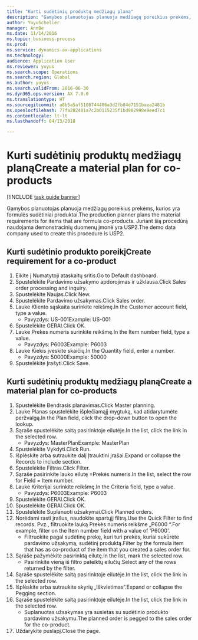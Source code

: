 ```yaml
--- 
title: "Kurti sudėtinių produktų medžiagų planą"
description: "Gamybos planuotojas planuoja medžiagų poreikius prekėms, kurios yra formulės sudėtiniai produktai."
author: YuyuScheller
manager: AnnBe
ms.date: 11/14/2016
ms.topic: business-process
ms.prod: 
ms.service: dynamics-ax-applications
ms.technology: 
audience: Application User
ms.reviewer: yuyus
ms.search.scope: Operations
ms.search.region: Global
ms.author: yuyus
ms.search.validFrom: 2016-06-30
ms.dyn365.ops.version: AX 7.0.0
ms.translationtype: HT
ms.sourcegitcommit: a8b5a5af5108744406a3d2fb84d7151baea2481b
ms.openlocfilehash: 77fa282401a7c2b0115235f1bd902998e9eed7c1
ms.contentlocale: lt-lt
ms.lasthandoff: 04/13/2018

---
```

# <a name="create-a-material-plan-for-co-products"></a><span data-ttu-id="5e16b-103">Kurti sudėtinių produktų medžiagų planą</span><span class="sxs-lookup"><span data-stu-id="5e16b-103">Create a material plan for co-products</span></span>

[!INCLUDE [task guide banner](../../includes/task-guide-banner.md)]

<span data-ttu-id="5e16b-104">Gamybos planuotojas planuoja medžiagų poreikius prekėms, kurios yra formulės sudėtiniai produktai.</span><span class="sxs-lookup"><span data-stu-id="5e16b-104">The production planner plans the material requirements for items that are formula co-products.</span></span> <span data-ttu-id="5e16b-105">Juriant šią procedūrą naudojama demonstracinių duomenų įmonė yra USP2.</span><span class="sxs-lookup"><span data-stu-id="5e16b-105">The demo data company used to create this procedure is USP2.</span></span>


## <a name="create-requirement-for-a-co-product"></a><span data-ttu-id="5e16b-106">Kurti sudėtinio produkto poreikį</span><span class="sxs-lookup"><span data-stu-id="5e16b-106">Create requirement for a co-product</span></span>
1. <span data-ttu-id="5e16b-107">Eikite į Numatytoji ataskaitų sritis.</span><span class="sxs-lookup"><span data-stu-id="5e16b-107">Go to Default dashboard.</span></span>
2. <span data-ttu-id="5e16b-108">Spustelėkite Pardavimo užsakymo apdorojimas ir užklausa.</span><span class="sxs-lookup"><span data-stu-id="5e16b-108">Click Sales order processing and inquiry.</span></span>
3. <span data-ttu-id="5e16b-109">Spustelėkite Naujas.</span><span class="sxs-lookup"><span data-stu-id="5e16b-109">Click New.</span></span>
4. <span data-ttu-id="5e16b-110">Spustelėkite Pardavimo užsakymas.</span><span class="sxs-lookup"><span data-stu-id="5e16b-110">Click Sales order.</span></span>
5. <span data-ttu-id="5e16b-111">Lauke Kliento sąskaita surinkite reikšmę.</span><span class="sxs-lookup"><span data-stu-id="5e16b-111">In the Customer account field, type a value.</span></span>
    * <span data-ttu-id="5e16b-112">Pavyzdys: US-001</span><span class="sxs-lookup"><span data-stu-id="5e16b-112">Example: US-001</span></span>  
6. <span data-ttu-id="5e16b-113">Spustelėkite GERAI.</span><span class="sxs-lookup"><span data-stu-id="5e16b-113">Click OK.</span></span>
7. <span data-ttu-id="5e16b-114">Lauke Prekės numeris surinkite reikšmę.</span><span class="sxs-lookup"><span data-stu-id="5e16b-114">In the Item number field, type a value.</span></span>
    * <span data-ttu-id="5e16b-115">Pavyzdys: P6003</span><span class="sxs-lookup"><span data-stu-id="5e16b-115">Example: P6003</span></span>  
8. <span data-ttu-id="5e16b-116">Lauke Kiekis įveskite skaičių.</span><span class="sxs-lookup"><span data-stu-id="5e16b-116">In the Quantity field, enter a number.</span></span>
    * <span data-ttu-id="5e16b-117">Pavyzdys: 50000</span><span class="sxs-lookup"><span data-stu-id="5e16b-117">Example: 50000</span></span>  
9. <span data-ttu-id="5e16b-118">Spustelėkite Įrašyti.</span><span class="sxs-lookup"><span data-stu-id="5e16b-118">Click Save.</span></span>

## <a name="create-a-material-plan-for-co-products"></a><span data-ttu-id="5e16b-119">Kurti sudėtinių produktų medžiagų planą</span><span class="sxs-lookup"><span data-stu-id="5e16b-119">Create a material plan for co-products</span></span>
1. <span data-ttu-id="5e16b-120">Spustelėkite Bendrasis planavimas.</span><span class="sxs-lookup"><span data-stu-id="5e16b-120">Click Master planning.</span></span>
2. <span data-ttu-id="5e16b-121">Lauke Planas spustelėkite išplečiamąjį mygtuką, kad atidarytumėte peržvalgą.</span><span class="sxs-lookup"><span data-stu-id="5e16b-121">In the Plan field, click the drop-down button to open the lookup.</span></span>
3. <span data-ttu-id="5e16b-122">Sąraše spustelėkite saitą pasirinktoje eilutėje.</span><span class="sxs-lookup"><span data-stu-id="5e16b-122">In the list, click the link in the selected row.</span></span>
    * <span data-ttu-id="5e16b-123">Pavyzdys: MasterPlan</span><span class="sxs-lookup"><span data-stu-id="5e16b-123">Example: MasterPlan</span></span>  
4. <span data-ttu-id="5e16b-124">Spustelėkite Vykdyti.</span><span class="sxs-lookup"><span data-stu-id="5e16b-124">Click Run.</span></span>
5. <span data-ttu-id="5e16b-125">Išplėskite arba sutraukite dalį Įtrauktini įrašai.</span><span class="sxs-lookup"><span data-stu-id="5e16b-125">Expand or collapse the Records to include section.</span></span>
6. <span data-ttu-id="5e16b-126">Spustelėkite Filtras.</span><span class="sxs-lookup"><span data-stu-id="5e16b-126">Click Filter.</span></span>
7. <span data-ttu-id="5e16b-127">Sąraše pasirinkite lauko eilutę =Prekės numeris.</span><span class="sxs-lookup"><span data-stu-id="5e16b-127">In the list, select the row for Field = Item number.</span></span>
8. <span data-ttu-id="5e16b-128">Lauke Kriterijai surinkite reikšmę.</span><span class="sxs-lookup"><span data-stu-id="5e16b-128">In the Criteria field, type a value.</span></span>
    * <span data-ttu-id="5e16b-129">Pavyzdys: P6003</span><span class="sxs-lookup"><span data-stu-id="5e16b-129">Example: P6003</span></span>  
9. <span data-ttu-id="5e16b-130">Spustelėkite GERAI.</span><span class="sxs-lookup"><span data-stu-id="5e16b-130">Click OK.</span></span>
10. <span data-ttu-id="5e16b-131">Spustelėkite GERAI.</span><span class="sxs-lookup"><span data-stu-id="5e16b-131">Click OK.</span></span>
11. <span data-ttu-id="5e16b-132">Spustelėkite Suplanuoti užsakymai.</span><span class="sxs-lookup"><span data-stu-id="5e16b-132">Click Planned orders.</span></span>
12. <span data-ttu-id="5e16b-133">Norėdami rasti įrašus, naudokite spartųjį filtrą.</span><span class="sxs-lookup"><span data-stu-id="5e16b-133">Use the Quick Filter to find records.</span></span> <span data-ttu-id="5e16b-134">Pvz., filtruokite lauką Prekės numeris reikšme „P6000 “.</span><span class="sxs-lookup"><span data-stu-id="5e16b-134">For example, filter on the Item number field with a value of 'P6000'.</span></span>
    * <span data-ttu-id="5e16b-135">Filtruokite pagal sudėtinę prekę, kuri turi prekės, kuriai sukūrėte pardavimo užsakymą, sudėtinį produktą.</span><span class="sxs-lookup"><span data-stu-id="5e16b-135">Filter by the formula item that has as co-product of the item that you created a sales order for.</span></span>  
13. <span data-ttu-id="5e16b-136">Sąraše pažymėkite pasirinktą eilutę.</span><span class="sxs-lookup"><span data-stu-id="5e16b-136">In the list, mark the selected row.</span></span>
    * <span data-ttu-id="5e16b-137">Pasirinkite vieną iš filtro pateiktų eilučių.</span><span class="sxs-lookup"><span data-stu-id="5e16b-137">Select any of the rows returned by the filter.</span></span>  
14. <span data-ttu-id="5e16b-138">Sąraše spustelėkite saitą pasirinktoje eilutėje.</span><span class="sxs-lookup"><span data-stu-id="5e16b-138">In the list, click the link in the selected row.</span></span>
15. <span data-ttu-id="5e16b-139">Išplėskite arba sutraukite skyrių „Iškvietimas“.</span><span class="sxs-lookup"><span data-stu-id="5e16b-139">Expand or collapse the Pegging section.</span></span>
16. <span data-ttu-id="5e16b-140">Sąraše spustelėkite saitą pasirinktoje eilutėje.</span><span class="sxs-lookup"><span data-stu-id="5e16b-140">In the list, click the link in the selected row.</span></span>
    * <span data-ttu-id="5e16b-141">Suplanuotas užsakymas yra susietas su sudėtinio produkto pardavimo užsakymu.</span><span class="sxs-lookup"><span data-stu-id="5e16b-141">The planned order is pegged to the sales order for the co-product.</span></span>  
17. <span data-ttu-id="5e16b-142">Uždarykite puslapį.</span><span class="sxs-lookup"><span data-stu-id="5e16b-142">Close the page.</span></span>


